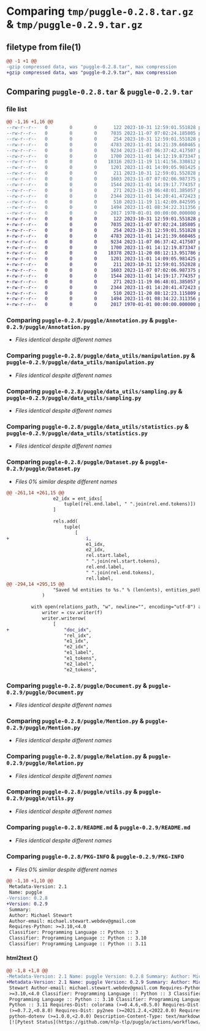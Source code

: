 # Comparing `tmp/puggle-0.2.8.tar.gz` & `tmp/puggle-0.2.9.tar.gz`

## filetype from file(1)

```diff
@@ -1 +1 @@
-gzip compressed data, was "puggle-0.2.8.tar", max compression
+gzip compressed data, was "puggle-0.2.9.tar", max compression
```

## Comparing `puggle-0.2.8.tar` & `puggle-0.2.9.tar`

### file list

```diff
@@ -1,16 +1,16 @@
--rw-r--r--   0        0        0      122 2023-10-31 12:59:01.551828 puggle-0.2.8/puggle/__init__.py
--rw-r--r--   0        0        0     7035 2023-11-07 07:02:24.185805 puggle-0.2.8/puggle/Annotation.py
--rw-r--r--   0        0        0      254 2023-10-31 12:59:01.551828 puggle-0.2.8/puggle/data_utils/__init__.py
--rw-r--r--   0        0        0     4783 2023-11-01 14:21:39.660465 puggle-0.2.8/puggle/data_utils/manipulation.py
--rw-r--r--   0        0        0     9234 2023-11-07 06:37:42.417507 puggle-0.2.8/puggle/data_utils/sampling.py
--rw-r--r--   0        0        0     1700 2023-11-01 14:12:19.873347 puggle-0.2.8/puggle/data_utils/statistics.py
--rw-r--r--   0        0        0    18316 2023-11-19 11:41:56.330812 puggle-0.2.8/puggle/Dataset.py
--rw-r--r--   0        0        0     1201 2023-11-01 14:09:05.981425 puggle-0.2.8/puggle/Document.py
--rw-r--r--   0        0        0      211 2023-10-31 12:59:01.552828 puggle-0.2.8/puggle/logger.py
--rw-r--r--   0        0        0     1603 2023-11-07 07:02:06.987375 puggle-0.2.8/puggle/Mention.py
--rw-r--r--   0        0        0     1544 2023-11-01 14:19:17.774357 puggle-0.2.8/puggle/Relation.py
--rw-r--r--   0        0        0      271 2023-11-19 06:48:01.385057 puggle-0.2.8/puggle/size_limits.py
--rw-r--r--   0        0        0     2344 2023-11-01 14:20:41.472423 puggle-0.2.8/puggle/utils.py
--rw-r--r--   0        0        0      510 2023-11-19 11:42:09.842595 puggle-0.2.8/pyproject.toml
--rw-r--r--   0        0        0     1494 2023-11-01 08:34:22.311356 puggle-0.2.8/README.md
--rw-r--r--   0        0        0     2017 1970-01-01 00:00:00.000000 puggle-0.2.8/PKG-INFO
+-rw-r--r--   0        0        0      122 2023-10-31 12:59:01.551828 puggle-0.2.9/puggle/__init__.py
+-rw-r--r--   0        0        0     7035 2023-11-07 07:02:24.185805 puggle-0.2.9/puggle/Annotation.py
+-rw-r--r--   0        0        0      254 2023-10-31 12:59:01.551828 puggle-0.2.9/puggle/data_utils/__init__.py
+-rw-r--r--   0        0        0     4783 2023-11-01 14:21:39.660465 puggle-0.2.9/puggle/data_utils/manipulation.py
+-rw-r--r--   0        0        0     9234 2023-11-07 06:37:42.417507 puggle-0.2.9/puggle/data_utils/sampling.py
+-rw-r--r--   0        0        0     1700 2023-11-01 14:12:19.873347 puggle-0.2.9/puggle/data_utils/statistics.py
+-rw-r--r--   0        0        0    18378 2023-11-20 08:12:13.951786 puggle-0.2.9/puggle/Dataset.py
+-rw-r--r--   0        0        0     1201 2023-11-01 14:09:05.981425 puggle-0.2.9/puggle/Document.py
+-rw-r--r--   0        0        0      211 2023-10-31 12:59:01.552828 puggle-0.2.9/puggle/logger.py
+-rw-r--r--   0        0        0     1603 2023-11-07 07:02:06.987375 puggle-0.2.9/puggle/Mention.py
+-rw-r--r--   0        0        0     1544 2023-11-01 14:19:17.774357 puggle-0.2.9/puggle/Relation.py
+-rw-r--r--   0        0        0      271 2023-11-19 06:48:01.385057 puggle-0.2.9/puggle/size_limits.py
+-rw-r--r--   0        0        0     2344 2023-11-01 14:20:41.472423 puggle-0.2.9/puggle/utils.py
+-rw-r--r--   0        0        0      510 2023-11-20 08:12:23.115809 puggle-0.2.9/pyproject.toml
+-rw-r--r--   0        0        0     1494 2023-11-01 08:34:22.311356 puggle-0.2.9/README.md
+-rw-r--r--   0        0        0     2017 1970-01-01 00:00:00.000000 puggle-0.2.9/PKG-INFO
```

### Comparing `puggle-0.2.8/puggle/Annotation.py` & `puggle-0.2.9/puggle/Annotation.py`

 * *Files identical despite different names*

### Comparing `puggle-0.2.8/puggle/data_utils/manipulation.py` & `puggle-0.2.9/puggle/data_utils/manipulation.py`

 * *Files identical despite different names*

### Comparing `puggle-0.2.8/puggle/data_utils/sampling.py` & `puggle-0.2.9/puggle/data_utils/sampling.py`

 * *Files identical despite different names*

### Comparing `puggle-0.2.8/puggle/data_utils/statistics.py` & `puggle-0.2.9/puggle/data_utils/statistics.py`

 * *Files identical despite different names*

### Comparing `puggle-0.2.8/puggle/Dataset.py` & `puggle-0.2.9/puggle/Dataset.py`

 * *Files 0% similar despite different names*

```diff
@@ -261,14 +261,15 @@
                 e2_idx = ent_idxs[
                     tuple([rel.end.label, " ".join(rel.end.tokens)])
                 ]
 
                 rels.add(
                     tuple(
                         [
+                            i,
                             e1_idx,
                             e2_idx,
                             rel.start.label,
                             " ".join(rel.start.tokens),
                             rel.end.label,
                             " ".join(rel.end.tokens),
                             rel.label,
@@ -294,14 +295,15 @@
                 "Saved %d entities to %s." % (len(ents), entities_path)
             )
 
         with open(relations_path, "w", newline="", encoding="utf-8") as f:
             writer = csv.writer(f)
             writer.writerow(
                 [
+                    "doc_idx",
                     "rel_idx",
                     "e1_idx",
                     "e2_idx",
                     "e1_label",
                     "e1_tokens",
                     "e2_label",
                     "e2_tokens",
```

### Comparing `puggle-0.2.8/puggle/Document.py` & `puggle-0.2.9/puggle/Document.py`

 * *Files identical despite different names*

### Comparing `puggle-0.2.8/puggle/Mention.py` & `puggle-0.2.9/puggle/Mention.py`

 * *Files identical despite different names*

### Comparing `puggle-0.2.8/puggle/Relation.py` & `puggle-0.2.9/puggle/Relation.py`

 * *Files identical despite different names*

### Comparing `puggle-0.2.8/puggle/utils.py` & `puggle-0.2.9/puggle/utils.py`

 * *Files identical despite different names*

### Comparing `puggle-0.2.8/README.md` & `puggle-0.2.9/README.md`

 * *Files identical despite different names*

### Comparing `puggle-0.2.8/PKG-INFO` & `puggle-0.2.9/PKG-INFO`

 * *Files 0% similar despite different names*

```diff
@@ -1,10 +1,10 @@
 Metadata-Version: 2.1
 Name: puggle
-Version: 0.2.8
+Version: 0.2.9
 Summary: 
 Author: Michael Stewart
 Author-email: michael.stewart.webdev@gmail.com
 Requires-Python: >=3.10,<4.0
 Classifier: Programming Language :: Python :: 3
 Classifier: Programming Language :: Python :: 3.10
 Classifier: Programming Language :: Python :: 3.11
```

#### html2text {}

```diff
@@ -1,8 +1,8 @@
-Metadata-Version: 2.1 Name: puggle Version: 0.2.8 Summary: Author: Michael
+Metadata-Version: 2.1 Name: puggle Version: 0.2.9 Summary: Author: Michael
 Stewart Author-email: michael.stewart.webdev@gmail.com Requires-Python:
 >=3.10,<4.0 Classifier: Programming Language :: Python :: 3 Classifier:
 Programming Language :: Python :: 3.10 Classifier: Programming Language ::
 Python :: 3.11 Requires-Dist: colorama (>=0.4.6,<0.5.0) Requires-Dist: loguru
 (>=0.7.2,<0.8.0) Requires-Dist: py2neo (>=2021.2.4,<2022.0.0) Requires-Dist:
 python-dotenv (>=1.0.0,<2.0.0) Description-Content-Type: text/markdown # Puggle
 [![Pytest Status](https://github.com/nlp-tlp/puggle/actions/workflows/run-
```


